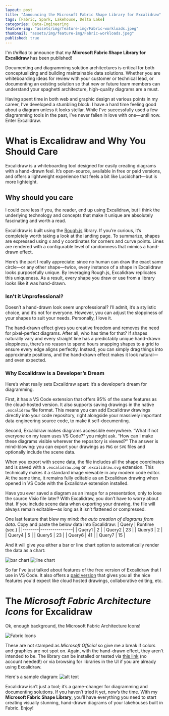 ```yaml
---
layout: post
title: "Announcing the Microsoft Fabric Shape Library for Excalidraw"
tags: [Fabric, Spark, Lakehouse, Delta Lake]
categories: Data-Engineering
feature-img: "assets/img/feature-img/Fabric-workloads.jpeg"
thumbnail: "assets/img/feature-img/Fabric-workloads.jpeg"
published: true
---
```


I'm _thrilled_ to announce that my **Microsoft Fabric Shape Library for Excalidraw** has been published!

Documenting and diagramming solution architectures is critical for both conceptualizing and building maintainable data solutions. Whether you are whiteboarding ideas for review with your customer or technical lead, or documenting an existing solution so that new or future team members can understand your spaghetti architecture, high-quality diagrams are a must.

Having spent time in both web and graphic design at various points in my career, I’ve developed a stumbling block: I have a hard time feeling good about a diagram unless it looks stellar. While I've successfully used a few diagramming tools in the past, I’ve never fallen in love with one—until now. Enter Excalidraw.

# What is Excalidraw and Why You Should Care
Excalidraw is a whiteboarding tool designed for easily creating diagrams with a hand-drawn feel. It’s open-source, available in free or paid versions, and offers a lightweight experience that feels a bit like Lucidchart—but is more lighteight.

## Why should you care
I could care less if you, the reader, end up using Excalidraw, but I think the underlying technology and concepts that make it unique are absolutely fascinating and worth a read.

Excalidraw is built using the [Rough.js](https://roughjs.com/) library. If you’re curious, it’s completely worth taking a look at the landing page. To summarize, shapes are expressed using x and y coordinates for corners and curve points. Lines are rendered with a configurable level of randomness that mimics a hand-drawn effect.

Here’s the part I really appreciate: since no human can draw the exact same circle—or any other shape—twice, every instance of a shape in Excalidraw looks purposefully unique. By leveraging Rough.js, Excalidraw replicates this uniqueness. As a result, every shape you draw or use from a library looks like it was hand-drawn.

### Isn't it Unprofessional?
Doesn’t a hand-drawn look seem unprofessional? I’ll admit, it’s a stylistic choice, and it’s not for everyone. However, you can adjust the sloppiness of your shapes to suit your needs. Personally, I love it.

The hand-drawn effect gives you creative freedom and removes the need for pixel-perfect diagrams. After all, who has time for that? If shapes naturally vary and every straight line has a predictably unique hand-drawn sloppiness, there’s no reason to spend hours snapping shapes to a grid to ensure every edge aligns perfectly. Instead, you can simply drag things into approximate positions, and the hand-drawn effect makes it look natural—and even expected.

### Why Excalidraw is a Developer’s Dream
Here’s what really sets Excalidraw apart: it’s a developer’s dream for diagramming.

First, it has a VS Code extension that offers 95% of the same features as the cloud-hosted version. It also supports saving drawings in the native `.excalidraw` file format. This means you can add Excalidraw drawings directly into your code repository, right alongside your massively important data engineering source code, to make it self-documenting.

Second, Excalidraw makes diagrams accessible everywhere. “What if not everyone on my team uses VS Code?” you might ask. “How can I make these diagrams visible wherever the repository is viewed?” The answer is mind-blowing: you can export your drawings as `PNG` or `SVG` files and optionally include the scene data.

When you export with scene data, the file includes all the shape coordinates and is saved with a `.excalidraw.png` or `.excalidraw.svg` extension. This technically makes it a standard image viewable in any modern code editor. At the same time, it remains fully editable as an Excalidraw drawing when opened in VS Code with the Excalidraw extension installed.

Have you ever saved a diagram as an image for a presentation, only to lose the source Visio file later? With Excalidraw, you don’t have to worry about that. If you include scene data when exporting your drawing, the file will always remain editable—as long as it isn’t flattened or compressed.

One last feature that blew my mind: _the auto creation of diagrams from data_. Copy and paste the below data into Excalidraw:
| Query  | Runtime (sec.) |
|--------|----------------|
| Query1 | 2              |
| Query2 | 23             |
| Query3 | 2              |
| Query4 | 5              |
| Query5 | 23             |
| Query6 | 41             |
| Query7 | 15             |

And it will give you either a bar or line chart option to automatically render the data as a chart:

![bar chart](/assets/img/posts/Excalidraw/bar-chart.png)
![line chart](/assets/img/posts/Excalidraw/line-chart.png)

So far I've just talked about features of the free version of Excalidraw that I use in VS Code. It also offers a [paid version](https://plus.excalidraw.com/excalidraw-plus-vs-excalidraw) that gives you all the nice features you'd expect like cloud hosted drawings, collaborative editing, etc.

# The _Microsoft Fabric Architecture Icons_ for Excalidraw
Ok, enough background, the Microsoft Fabric Architecture Icons!

![Fabric Icons](/assets/img/posts/Excalidraw/shape-library.png)

These are not stamped as _Microsoft Official_ so give me a break if colors and graphics are not spot on. Again, with the hand-drawn effect, they aren't intended to be. The library can be installed or tested via [this link](https://excalidraw.com/?addLibrary=https%3A%2F%2Flibraries.excalidraw.com%2Flibraries%2Fmwc360%2Fmicrosoft-fabric-architecture-icons.excalidrawlib) (no account needed!) or via browsing for libraries in the UI if you are already using Excalidraw.

Here's a sample diagram:
![alt text](/assets/img/posts/Excalidraw/diagram.png)

Excalidraw isn’t just a tool; it’s a game-changer for diagramming and documenting solutions. If you haven’t tried it yet, now’s the time. With my **Microsoft Fabric Shape Library**, you’ll have everything you need to start creating visually stunning, hand-drawn diagrams of your lakehouses built in Fabric. Enjoy!